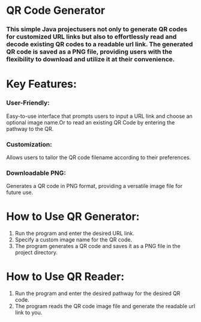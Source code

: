 # QR Code Generator

### This simple Java projectusers not only to generate QR codes for customized URL links but also to effortlessly read and decode existing QR codes to a readable url link. The generated QR code is saved as a PNG file, providing users with the flexibility to download and utilize it at their convenience.

# Key Features:

### User-Friendly:
Easy-to-use interface that prompts users to input a URL link and choose an optional image name.Or to read an existing QR Code by entering the pathway to the QR.
### Customization: 
Allows users to tailor the QR code filename according to their preferences.
### Downloadable PNG: 
Generates a QR code in PNG format, providing a versatile image file for future use.

# How to Use QR Generator:

1. Run the program and enter the desired URL link.
2. Specify a custom image name for the QR code.
3. The program generates a QR code and saves it as a PNG file in the project directory.


# How to Use QR Reader:

1. Run the program and enter the desired pathway for the desired QR code.
3. The program reads the QR code image file and generate the readable url link to you.

